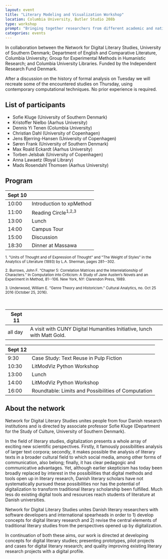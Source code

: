 ```yaml
---
layout: event
title: "Literary Modeling and Visualization Workshop"
location: Columbia University, Butler Studio 208b
type: workshop
prompt: "Bringing together researchers from different academic and national traditions, this workshop explores the limits and the possibilities of formal literary analysis."
categories: events
---
```


In collaboration between the Network for Digital Literary Studies, University of Southern
Denmark; Department of English and Comparative Literature, Columbia University; Group for
Experimental Methods in Humanistic Research; and Columbia University Libraries. Funded by the
Independent Research Fund Denmark.

After a discussion on the history of formal analysis on Tuesday we will recreate some of the
encountered studies on Thursday, using contemporary computational techniques. No prior
experience is required.

## List of participants

- Sofie Kluge (University of Southern Denmark)
- Kristoffer Nielbo (Aarhus University)
- Dennis Yi Tenen (Columbia University)
- Christian Dahl (University of Copenhagen)
- Jens Bjerring-Hansen (University of Copenhagen)
- Søren Frank (University of Southern Denmark)
- Max Roald Eckardt (Aarhus University)
- Torben Jelsbak (University of Copenhagen)
- Anna Lawaetz (Royal Library)
- Mads Rosendahl Thomsen (Aarhus University)

## Program

| Sept 10       |                                |
| ------------- | -------------------------      |
| 10:00         | Introduction to xpMethod       |
| 11:00         | Reading Circle<sup>1,2,3</sup> |
| 13:00         | Lunch                          |
| 14:00         | Campus Tour                    |
| 15:00         | Discussion                     |
| 18:30         | Dinner at Massawa              |

<sub>1. "Units of Thought and of Expression of Thought" and "The Weight of Styles" in the Analytics
   of Literature (1893) by L.A. Sherman, pages 281--302.</sub>

<sub>2. Burrows, John F. “Chapter 5: Correlation Matrices and the Interrelationship of Characters.”
   In Computation into Criticism: A Study of Jane Austen’s Novels and an Experiment in Method,
81--106. New York, NY: Clarendon Press, 1989.</sub>

<sub>3. Underwood, William E. “Genre Theory and Historicism.” Cultural Analytics, no. Oct 25 2016
   (October 25, 2016).</sub>

<br>

| Sept 11       |                                                                        |
| ------------- | -------------------------                                              |
| all day       | A visit with CUNY Digital Humanities Initiative, lunch with Matt Gold. |

    
    

| Sept 12       |                                                     |
| ------------- | -------------------------------------------------   |
| 9:30          | Case Study: Text Reuse in Pulp Fiction              |
| 10:30         | LitModViz Python Workshop                           |
| 13:00         | Lunch                                               |
| 14:00         | LitModViz Python Workshop                           |
| 16:00         | Roundtable: Limits and Possibilities of Computation |

## About the network

Network for Digital Literary Studies unites people from four Danish research institutions and
is directed by associate professor Sofie Kluge (Department for the Study of Culture, University
of Southern Denmark).

In the field of literary studies, digitalization presents a whole array of exciting new
scientific perspectives. Firstly, it famously possibilities analysis of larger text corpora;
secondly, it makes possible the analysis of literary texts in a broader cultural field to which
social media, among other forms of communication, also belong; finally, it has clear pedagogic
and communicative advantages. Yet, although earlier skepticism has today been broadly replaced
by interest in the possibilities that digital methods and tools open up in literary research,
Danish literary scholars have not systematically pursued these possibilities nor has the
potential of digitalization to transform traditional literary scholarship been fulfilled. Much
less do existing digital tools and resources reach students of literature at Danish
universities.

Network for Digital Literary Studies unites Danish literary researchers with software
developers and international spearheads in order to 1) develop concepts for digital literary
research and 2) revise the central elements of traditional literary studies from the
perspectives opened up by digitalization.

In continuation of both these aims, our work is directed at developing concepts for digital
literary studies; presenting prototypes, pilot projects and cases for digital literary
research; and quality improving existing literary research projects with a digital profile.

